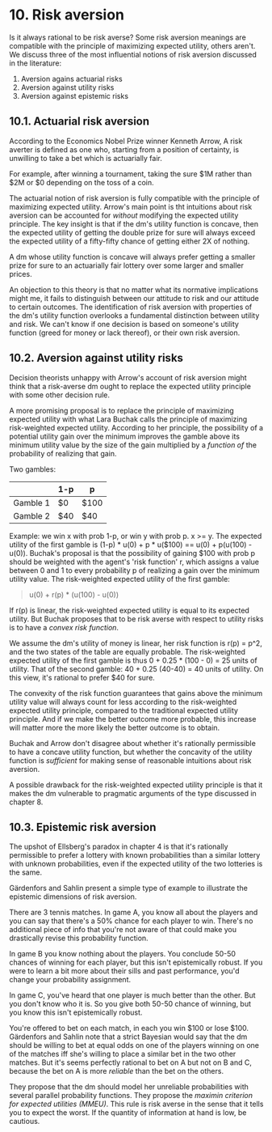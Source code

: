 # 10. Risk aversion

Is it always rational to be risk averse? Some risk aversion meanings are compatible with the principle of maximizing expected utility, others aren't. We discuss three of the most influential notions of risk aversion discussed in the literature:

1. Aversion agains actuarial risks
2. Aversion against utility risks
3. Aversion against epistemic risks

## 10.1. Actuarial risk aversion

According to the Economics Nobel Prize winner Kenneth Arrow, A risk averter is defined as one who, starting from a position of certainty, is unwilling to take a bet which is actuarially fair.

For example, after winning a tournament, taking the sure $1M rather than $2M or $0 depending on the toss of a coin.

The actuarial notion of risk aversion is fully compatible with the principle of maximizing expected utility. Arrow's main point is tht intuitions about risk aversion can be accounted for *without* modifying the expected utility principle. The key insight is that if the dm's utility function is concave, then the expected utility of getting the double prize for sure will always exceed the expected utility of a fifty-fifty chance of getting either 2X of nothing.

A dm whose utility function is concave will always prefer getting a smaller prize for sure to an actuarially fair lottery over some larger and smaller prices.

An objection to this theory is that no matter what its normative implications might me, it fails to distinguish between our attitude to risk and our attitude to certain outcomes. The identification of risk aversion with properties of the dm's utility function overlooks a fundamental distinction between utility and risk. We can't know if one decision is based on someone's utility function (greed for money or lack thereof), or their own risk aversion.

## 10.2. Aversion against utility risks

Decision theorists unhappy with Arrow's account of risk aversion might think that a risk-averse dm ought to replace the expected utility principle with some other decision rule.

A more promising proposal is to replace the principle of maximizing expected utility with what Lara Buchak calls the principle of maximizing risk-weighted expected utility. According to her principle, the possibility of a potential utility gain over the minimum improves the gamble above its minimum utility value by the size of the gain multiplied by a *function of* the probability of realizing that gain.

Two gambles:

| | 1-p | p | 
| - | - | - |
| Gamble 1 | $0 | $100 |
| Gamble 2 | $40 | $40 |

Example: we win x with prob 1-p, or win y with prob p. x >= y. The expected utility of the first gamble is (1-p) * u(0) + p * u($100) == u(0) + p(u(100) - u(0)). Buchak's proposal is that the possibility of gaining $100 with prob p should be weighted with the agent's 'risk function' r, which assigns a value between 0 and 1 to every probability p of realizing a gain over the minimum utility value. The risk-weighted expected utility of the first gamble:

> u(0) + r(p) * (u(100) - u(0))

If r(p) is linear, the risk-weighted expected utility is equal to its expected utility. But Buchak proposes that to be risk averse with respect to utility risks is to have a *convex risk function*.

We assume the dm's utility of money is linear, her risk function is r(p) = p^2, and the two states of the table are equally probable. The risk-weighted expected utility of the first gamble is thus 0 + 0.25 * (100 - 0) = 25 units of utility. That of the second gamble: 40 + 0.25 (40-40) = 40 units of utility. On this view, it's rational to prefer $40 for sure.

The convexity of the risk function guarantees that gains above the minimum utility value will always count for less according to the risk-weighted expected utility principle, compared to the traditional expected utility principle. And if we make the better outcome more probable, this increase will matter more the more likely the better outcome is to obtain.

Buchak and Arrow don't disagree about whether it's rationally permissible to have a concave utility function, but whether the concavity of the utility function is *sufficient* for making sense of reasonable intuitions about risk aversion.  

A possible drawback for the risk-weighted expected utility principle is that it makes the dm vulnerable to pragmatic arguments of the type discussed in chapter 8.

## 10.3. Epistemic risk aversion

The upshot of Ellsberg's paradox in chapter 4 is that it's rationally permissible to prefer a lottery with known probabilities than a similar lottery with unknown probabilities, even if the expected utility of the two lotteries is the same.

Gärdenfors and Sahlin present a simple type of example to illustrate the epistemic dimensions of risk aversion.

There are 3 tennis matches. In game A, you know all about the players and you can say that there's a 50% chance for each player to win. There's no additional piece of info that you're not aware of that could make you drastically revise this probability function.

In game B you know nothing about the players. You conclude 50-50 chances of winning for each player, but this isn't epistemically robust. If you were to learn a bit more about their sills and past performance, you'd change your probability assignment.

In game C, you've heard that one player is much better than the other. But you don't know who it is. So you give both 50-50 chance of winning, but you know this isn't epistemically robust.

You're offered to bet on each match, in each you win $100 or lose $100. Gärdenfors and Sahlin note that a strict Bayesian would say that the dm should be willing to bet at equal odds on one of the players winning on one of the matches iff she's willing to place a similar bet in the two other matches. But it's seems perfectly rational to bet on A but not on B and C, because the bet on A is more *reliable* than the bet on the others.

They propose that the dm should model her unreliable probabilities with several parallel probability functions. They propose the *maximin criterion for expected utilities (MMEU)*. This rule is risk averse in the sense that it tells you to expect the worst. If the quantity of information at hand is low, be cautious.